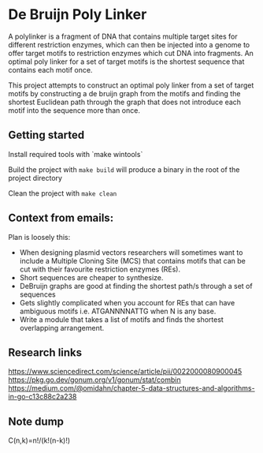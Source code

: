# De Bruijn Poly Linker

A polylinker is a fragment of DNA that contains multiple target sites for different restriction enzymes, which can then be injected into a genome to offer target motifs to restriction enzymes which cut DNA into fragments. An optimal poly linker for a set of target motifs is the shortest sequence that contains each motif once.

This project attempts to construct an optimal poly linker from a set of target motifs by constructing a de bruijn graph from the motifs and finding the shortest Euclidean path through the graph that does not introduce each motif into the sequence more than once.
 

## Getting started

Install required tools with \`make wintools`

Build the project with `make build` will produce a binary in the root of the project directory

Clean the project with `make clean` 

## Context from emails:

Plan is loosely this: 
* When designing plasmid vectors researchers will sometimes want to include a Multiple Cloning Site (MCS) that contains motifs that can be cut with their favourite restriction enzymes (REs).
* Short sequences are cheaper to synthesize.
* DeBruijn graphs are good at finding the shortest path/s through a set of sequences
* Gets slightly complicated when you account for REs that can have ambiguous motifs i.e. ATGANNNNATTG when N is any base.
* Write a module that takes a list of motifs and finds the shortest overlapping arrangement.


## Research links

https://www.sciencedirect.com/science/article/pii/0022000080900045
https://pkg.go.dev/gonum.org/v1/gonum/stat/combin
https://medium.com/@omidahn/chapter-5-data-structures-and-algorithms-in-go-c13c88c2a238


## Note dump
C(n,k)=n!/(k!(n-k)!)

